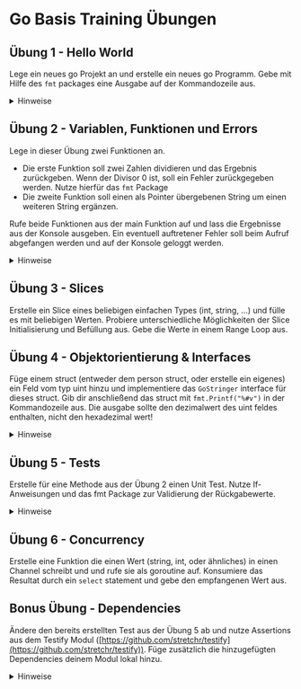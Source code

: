 # Go Basis Training Übungen

## Übung 1 - Hello World
Lege ein neues go Projekt an und erstelle ein neues go Programm. Gebe mit Hilfe des ```fmt``` packages eine Ausgabe auf der Kommandozeile aus.


<details><summary>Hinweise</summary>

Hilfreiche Befehle:
- Package Initialisierung: ```go mod init <package name>```
- Build: ```go build .```
- Run: ```go run .```

</details>

## Übung 2 - Variablen, Funktionen und Errors
Lege in dieser Übung zwei Funktionen an.
- Die erste Funktion soll zwei Zahlen dividieren und das Ergebnis zurückgeben. Wenn der Divisor 0 ist, soll ein Fehler zurückgegeben werden. Nutze hierfür das ```fmt``` Package
- Die zweite Funktion soll einen als Pointer übergebenen String um einen weiteren String ergänzen.

Rufe beide Funktionen aus der main Funktion auf und lass die Ergebnisse aus der Konsole ausgeben. Ein eventuell auftretener Fehler soll beim Aufruf abgefangen werden und auf der Konsole geloggt werden.

<details><summary>Hinweise</summary>

- Nutze das ```fmt``` Package um einen Fehler zu erzeugen

</details>

## Übung 3 - Slices
Erstelle ein Slice eines beliebigen einfachen Types (int, string, ...) und fülle es mit beliebigen Werten. Probiere unterschiedliche Möglichkeiten der Slice Initialisierung und Befüllung aus. 
Gebe die Werte in einem Range Loop aus. 

## Übung 4 - Objektorientierung & Interfaces
Füge einem struct (entweder dem person struct, oder erstelle ein eigenes) ein Feld vom typ uint hinzu und implementiere das `GoStringer` interface für dieses struct. Gib dir anschließend das struct mit `fmt.Printf("%#v")` in der Kommandozeile aus.
Die ausgabe sollte den dezimalwert des uint feldes enthalten, nicht den hexadezimal wert!

<details><summary>Hinweise</summary>

Hilfreiche Referenzen & Befehle:
- https://pkg.go.dev/fmt#hdr-Printing.
- https://pkg.go.dev/fmt?utm_source=gopls#GoStringer.
- Build: ```go build .```.
- Run: ```go run .```.

</details>

## Übung 5 - Tests
Erstelle für eine Methode aus der Übung 2 einen Unit Test. Nutze If-Anweisungen und das fmt Package zur Validierung der Rückgabewerte.

<details><summary>Hinweise</summary>

- Methodensignatur: ```func TestXXX(t *testing.T) {}```
- Ausführen mit: ```go test ./...```

</details>

## Übung 6 - Concurrency
Erstelle eine Funktion die einen Wert (string, int, oder ähnliches) in einen Channel schreibt und und rufe sie als goroutine auf. Konsumiere das Resultat durch ein `select` statement und gebe den empfangenen Wert aus.

## Bonus Übung - Dependencies
Ändere den bereits erstellten Test aus der Übung 5 ab und nutze Assertions aus dem Testify Modul ([https://github.com/stretchr/testify](https://github.com/stretchr/testify)). Füge zusätzlich die hinzugefügten Dependencies deinem Modul lokal hinzu.

<details><summary>Hinweise</summary>

Hilfreiche Befehle:
- Package hinzufügen: ```go get -t "<package name>"```
- Modul Sync: ```go mod tidy```
- Vendoring: ```go mod vendor```

</details>
